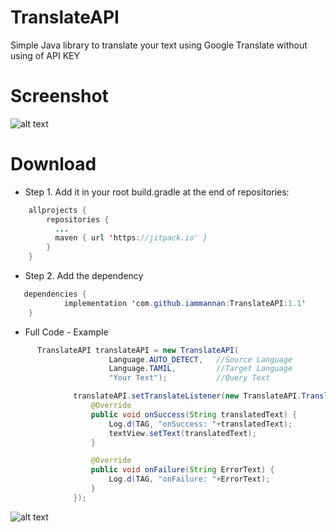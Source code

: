 # TranslateAPI
Simple Java library to translate your text using Google Translate without using of API KEY

# Screenshot
![alt text](https://raw.githubusercontent.com/iammannan/TranslateAPI/master/demo2.webp)

# Download

* Step 1. Add it in your root build.gradle at the end of repositories:
```java
    allprojects {
        repositories {
          ...
          maven { url 'https://jitpack.io' }
        }
    }
```
* Step 2. Add the dependency
```java
   dependencies {
	        implementation 'com.github.iammannan:TranslateAPI:1.1'
	}
```
  * Full Code - Example
  ```java
    	TranslateAPI translateAPI = new TranslateAPI(
                        Language.AUTO_DETECT,   //Source Language
                        Language.TAMIL,         //Target Language
                        "Your Text");           //Query Text

                translateAPI.setTranslateListener(new TranslateAPI.TranslateListener() {
                    @Override
                    public void onSuccess(String translatedText) {
                        Log.d(TAG, "onSuccess: "+translatedText);
                        textView.setText(translatedText);
                    }

                    @Override
                    public void onFailure(String ErrorText) {
                        Log.d(TAG, "onFailure: "+ErrorText);
                    }
                });
 ```
![alt text](https://raw.githubusercontent.com/iammannan/TranslateAPI/master/demo1.png)

